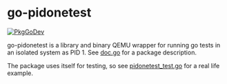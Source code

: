 # go-pidonetest

[![PkgGoDev](https://pkg.go.dev/badge/github.com/aibor/go-pideonetest)](https://pkg.go.dev/github.com/aibor/go-pidonetest)

go-pidonetest is a library and binary QEMU wrapper for running go tests in an 
isolated system as PID 1. See [doc.go](doc.go) for a package description.

The package uses itself for testing, so see 
[pidonetest_test.go](pidonetest_test.go) for a real life example.
